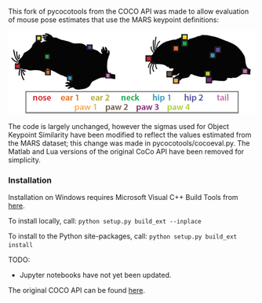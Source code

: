 This fork of pycocotools from the COCO API was made to allow evaluation of mouse pose estimates that use the MARS keypoint definitions:

![](MARS_kpt_reference.png)

The code is largely unchanged, however the sigmas used for Object Keypoint Similarity have been modified to reflect the values estimated from the MARS dataset; this change was made in pycocotools/cocoeval.py. The Matlab and Lua versions of the original CoCo API have been removed for simplicity.

### Installation
Installation on Windows requires Microsoft Visual C++ Build Tools from [here](https://visualstudio.microsoft.com/visual-cpp-build-tools/).

To install locally, call:
`python setup.py build_ext --inplace`

To install to the Python site-packages, call:
`python setup.py build_ext install`


TODO:
* Jupyter notebooks have not yet been updated.

The original COCO API can be found [here](https://github.com/cocodataset/cocoapi).
